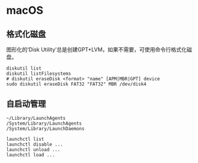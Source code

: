 
# macOS

## 格式化磁盘

图形化的‘Disk Utility’总是创建GPT+LVM，如果不需要，可使用命令行格式化磁盘。

```shell
diskutil list
diskutil listFilesystems
# diskutil eraseDisk <format> "name" [APM|MBR|GPT] device
sudo diskutil eraseDisk FAT32 "FAT32" MBR /dev/disk4
```

## 自启动管理

```
~/Library/LaunchAgents
/System/Library/LaunchAgents
/System/Library/LaunchDaemons
```

```shell
launchctl list 
launchctl disable ...
launchctl unload ...
launchctl load ...
```
